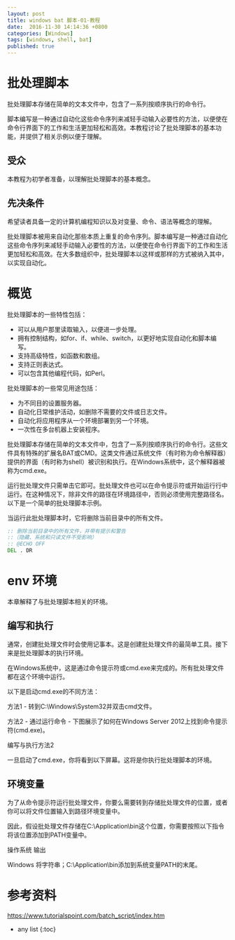 ```yaml
---
layout: post
title: windows bat 脚本-01-教程 
date:  2016-11-30 14:14:36 +0800
categories: [Windows]
tags: [windows, shell, bat]
published: true
---
```



# 批处理脚本

批处理脚本存储在简单的文本文件中，包含了一系列按顺序执行的命令行。

脚本编写是一种通过自动化这些命令序列来减轻手动输入必要性的方法，以便使在命令行界面下的工作和生活更加轻松和高效。本教程讨论了批处理脚本的基本功能，并提供了相关示例以便于理解。

## 受众

本教程为初学者准备，以理解批处理脚本的基本概念。

## 先决条件

希望读者具备一定的计算机编程知识以及对变量、命令、语法等概念的理解。

批处理脚本被用来自动化那些本质上重复的命令序列。脚本编写是一种通过自动化这些命令序列来减轻手动输入必要性的方法，以便使在命令行界面下的工作和生活更加轻松和高效。在大多数组织中，批处理脚本以这样或那样的方式被纳入其中，以实现自动化。

# 概览

批处理脚本的一些特性包括：

- 可以从用户那里读取输入，以便进一步处理。
- 拥有控制结构，如for、if、while、switch，以更好地实现自动化和脚本编写。
- 支持高级特性，如函数和数组。
- 支持正则表达式。
- 可以包含其他编程代码，如Perl。

批处理脚本的一些常见用途包括：

- 为不同目的设置服务器。
- 自动化日常维护活动，如删除不需要的文件或日志文件。
- 自动化将应用程序从一个环境部署到另一个环境。
- 一次性在多台机器上安装程序。

批处理脚本存储在简单的文本文件中，包含了一系列按顺序执行的命令行。这些文件具有特殊的扩展名BAT或CMD。这类文件通过系统文件（有时称为命令解释器）提供的界面（有时称为shell）被识别和执行。在Windows系统中，这个解释器被称为cmd.exe。

运行批处理文件只需单击它即可。批处理文件也可以在命令提示符或开始运行行中运行。在这种情况下，除非文件的路径在环境路径中，否则必须使用完整路径名。以下是一个简单的批处理脚本示例。

当运行此批处理脚本时，它将删除当前目录中的所有文件。

```bat
:: 删除当前目录中的所有文件，并带有提示和警告
::（隐藏、系统和只读文件不受影响）
:: @ECHO OFF
DEL . DR
```

# env 环境

本章解释了与批处理脚本相关的环境。

## 编写和执行

通常，创建批处理文件时会使用记事本。这是创建批处理文件的最简单工具。接下来是批处理脚本的执行环境。

在Windows系统中，这是通过命令提示符或cmd.exe来完成的。所有批处理文件都在这个环境中运行。

以下是启动cmd.exe的不同方法：

方法1 - 转到C:\Windows\System32并双击cmd文件。

方法2 - 通过运行命令 - 下图展示了如何在Windows Server 2012上找到命令提示符(cmd.exe)。

编写与执行方法2

一旦启动了cmd.exe，你将看到以下屏幕。这将是你执行批处理脚本的环境。

## 环境变量

为了从命令提示符运行批处理文件，你要么需要转到存储批处理文件的位置，或者你可以将文件位置输入到路径环境变量中。

因此，假设批处理文件存储在C:\Application\bin这个位置，你需要按照以下指令将该位置添加到PATH变量中。

操作系统	输出

Windows	将字符串；C:\Application\bin添加到系统变量PATH的末尾。

# 参考资料

https://www.tutorialspoint.com/batch_script/index.htm

* any list
{:toc}